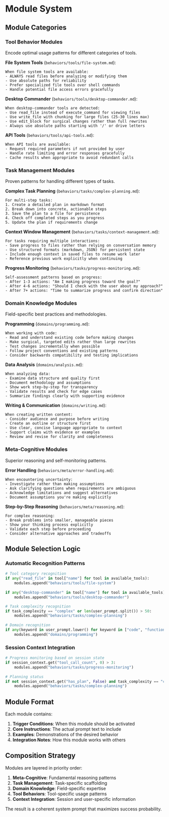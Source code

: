# Module System

## Module Categories

### Tool Behavior Modules
Encode optimal usage patterns for different categories of tools.

**File System Tools** (`behaviors/tools/file-system.md`):
```
When file system tools are available:
- ALWAYS read files before analyzing or modifying them
- Use absolute paths for reliability  
- Prefer specialized file tools over shell commands
- Handle potential file access errors gracefully
```

**Desktop Commander** (`behaviors/tools/desktop-commander.md`):
```
When desktop-commander tools are detected:
- Use read_file instead of execute_command for viewing files
- Use write_file with chunking for large files (25-30 lines max)
- Use edit_block for surgical changes rather than full rewrites
- Always use absolute paths starting with '/' or drive letters
```

**API Tools** (`behaviors/tools/api-tools.md`):
```
When API tools are available:
- Request required parameters if not provided by user
- Handle rate limiting and error responses gracefully
- Cache results when appropriate to avoid redundant calls
```

### Task Management Modules
Proven patterns for handling different types of tasks.

**Complex Task Planning** (`behaviors/tasks/complex-planning.md`):
```
For multi-step tasks:
1. Create a detailed plan in markdown format
2. Break down into concrete, actionable steps
3. Save the plan to a file for persistence
4. Check off completed steps as you progress
5. Update the plan if requirements change
```

**Context Window Management** (`behaviors/tasks/context-management.md`):
```
For tasks requiring multiple interactions:
- Save progress to files rather than relying on conversation memory
- Use structured formats (markdown, JSON) for persistent state
- Include enough context in saved files to resume work later
- Reference previous work explicitly when continuing
```

**Progress Monitoring** (`behaviors/tasks/progress-monitoring.md`):
```
Self-assessment patterns based on progress:
- After 1-3 actions: "Am I making progress toward the goal?"
- After 4-6 actions: "Should I check with the user about my approach?"  
- After 7+ actions: "Time to summarize progress and confirm direction"
```

### Domain Knowledge Modules
Field-specific best practices and methodologies.

**Programming** (`domains/programming.md`):
```
When working with code:
- Read and understand existing code before making changes
- Make surgical, targeted edits rather than large rewrites
- Test changes incrementally when possible
- Follow project conventions and existing patterns
- Consider backwards compatibility and testing implications
```

**Data Analysis** (`domains/analysis.md`):
```
When analyzing data:
- Examine data structure and quality first
- Document methodology and assumptions
- Show work step-by-step for transparency
- Validate results and check for edge cases
- Summarize findings clearly with supporting evidence
```

**Writing & Communication** (`domains/writing.md`):
```
When creating written content:
- Consider audience and purpose before writing
- Create an outline or structure first
- Use clear, concise language appropriate to context
- Support claims with evidence or examples
- Review and revise for clarity and completeness
```

### Meta-Cognitive Modules
Superior reasoning and self-monitoring patterns.

**Error Handling** (`behaviors/meta/error-handling.md`):
```
When encountering uncertainty:
- Investigate rather than making assumptions
- Ask clarifying questions when requirements are ambiguous
- Acknowledge limitations and suggest alternatives
- Document assumptions you're making explicitly
```

**Step-by-Step Reasoning** (`behaviors/meta/reasoning.md`):
```
For complex reasoning:
- Break problems into smaller, manageable pieces
- Show your thinking process explicitly
- Validate each step before proceeding
- Consider alternative approaches and tradeoffs
```

## Module Selection Logic

### Automatic Recognition Patterns
```python
# Tool category recognition
if any("read_file" in tool["name"] for tool in available_tools):
    modules.append("behaviors/tools/file-system")
    
if any("desktop-commander" in tool["name"] for tool in available_tools):
    modules.append("behaviors/tools/desktop-commander")

# Task complexity recognition  
if task_complexity == "complex" or len(user_prompt.split()) > 50:
    modules.append("behaviors/tasks/complex-planning")
    
# Domain recognition
if any(keyword in user_prompt.lower() for keyword in ["code", "function", "class", "refactor"]):
    modules.append("domains/programming")
```

### Session Context Integration
```python
# Progress monitoring based on session state
if session_context.get("tool_call_count", 0) > 3:
    modules.append("behaviors/tasks/progress-monitoring")
    
# Planning status
if not session_context.get("has_plan", False) and task_complexity == "complex":
    modules.append("behaviors/tasks/complex-planning")
```

## Module Format

Each module contains:
1. **Trigger Conditions**: When this module should be activated
2. **Core Instructions**: The actual prompt text to include
3. **Examples**: Demonstrations of the desired behavior
4. **Integration Notes**: How this module works with others

## Composition Strategy

Modules are layered in priority order:
1. **Meta-Cognitive**: Fundamental reasoning patterns
2. **Task Management**: Task-specific scaffolding  
3. **Domain Knowledge**: Field-specific expertise
4. **Tool Behaviors**: Tool-specific usage patterns
5. **Context Integration**: Session and user-specific information

The result is a coherent system prompt that maximizes success probability.
